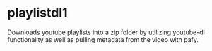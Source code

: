 # playlistdl1
Downloads youtube playlists into a zip folder by utilizing youtube-dl functionality as well as pulling metadata from the video with pafy.
